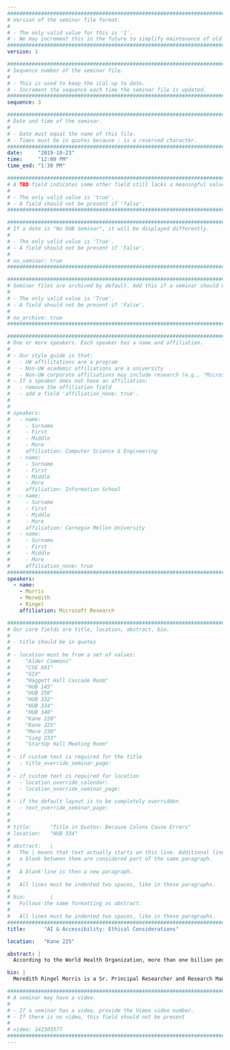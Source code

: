 ```yaml
---
################################################################################
# Version of the seminar file format.
#
# - The only valid value for this is '1'.
# - We may increment this in the future to simplify maintenance of old seminars.
################################################################################
version: 1

################################################################################
# Sequence number of the seminar file.
#
# - This is used to keep the iCal up to date.
# - Increment the sequence each time the seminar file is updated.
################################################################################
sequence: 3

################################################################################
# Date and time of the seminar.
#
# - Date must equal the name of this file.
# - Times must be in quotes because : is a reserved character.
################################################################################
date:     "2019-10-23"
time:     "12:00 PM"
time_end: "1:30 PM"

################################################################################
# A TBD field indicates some other field still lacks a meaningful value.
#
# - The only valid value is 'true'.
# - A field should not be present if 'false'.
################################################################################

################################################################################
# If a date is "No DUB Seminar", it will be displayed differently.
#
# - The only valid value is 'True'.
# - A field should not be present if 'False'.
#
# no_seminar: true
################################################################################

################################################################################
# Seminar files are archived by default. Add this if a seminar should not be.
#
# - The only valid value is 'True'.
# - A field should not be present if 'False'.
#
# no_archive: true
################################################################################

################################################################################
# One or more speakers. Each speaker has a name and affiliation.
#
# - Our style guide is that:
#   - UW affilitations are a program
#   - Non-UW academic affiliations are a university
#   - Non-UW corporate affiliations may include research (e.g., "Microsoft Research")
# - If a speaker does not have an affiliation:
#   - remove the affiliation field
#   - add a field 'affiliation_none: true'.
#
#
# speakers:
#   - name: 
#     - Surname
#     - First
#     - Middle
#     - More
#     affiliation: Computer Science & Engineering 
#   - name: 
#     - Surname
#     - First
#     - Middle
#     - More
#     affiliation: Information School 
#   - name: 
#     - Surname
#     - First
#     - Middle
#     - More
#     affiliation: Carnegie Mellon University 
#   - name:
#     - Surname
#     - First
#     - Middle
#     - More
#     affiliation_none: true
################################################################################
speakers:
  - name:
    - Morris
    - Meredith
    - Ringel
    affiliation: Microsoft Research

################################################################################
# Our core fields are title, location, abstract, bio.
#
# - title should be in quotes
#
# - location must be from a set of values:
#     "Alder Commons"
#     "CSE 691"
#     "GIX"
#     "Haggett Hall Cascade Room"
#     "HUB 145"
#     "HUB 250"
#     "HUB 332"
#     "HUB 334"
#     "HUB 340"
#     "Kane 220"
#     "Kane 225"
#     "More 230"
#     "Sieg 233"
#     "StartUp Hall Meeting Room"
#
# - if custom text is required for the title
#   - title_override_seminar_page:
#
# - if custom text is required for location
#   - location_override_calendar:
#   - location_override_seminar_page:
#
# - if the default layout is to be completely overridden
#   - text_override_seminar_page:
#
#
# title:      "Title in Quotes: Because Colons Cause Errors"
# location:   "HUB 334"
#
# abstract:   |
#   The | means that text actually starts on this line. Additional lines without
#   a blank between them are considered part of the same paragraph.
#
#   A blank line is then a new paragraph.
#
#   All lines must be indented two spaces, like in these paragraphs.
#
# bio:        |
#   Follows the same formatting as abstract.
#
#   All lines must be indented two spaces, like in these paragraphs.
################################################################################
title:      "AI & Accessibility: Ethical Considerations"

location:   "Kane 225"

abstract: |
  According to the World Health Organization, more than one billion people worldwide have disabilities. The field of disability studies defines disability through a social lens, which considers people disabled to the extent that society creates accessibility barriers. AI technologies offer the possibility of removing many accessibility barriers. For example, computer vision might give people who are blind a better sense of the visual world, speech recognition and translation technologies might offer real-time captioning for people who are hard of hearing, and new robotic systems might augment the capabilities of people with mobility restrictions. Considering the needs of users with disabilities can help technologists identify high-impact challenges whose solutions can advance the state of AI for all users. At the same time, ethical challenges such as inclusion, bias, privacy, error, expectation setting, simulated data, and social acceptability must be considered. In this lecture, I will define these seven challenges, provide examples of how they relate to AI for Accessibility technologies, and discuss future considerations in this space.

bio: |
  Meredith Ringel Morris is a Sr. Principal Researcher and Research Manager at Microsoft Research; she is also an affiliate Professor at the University of Washington in the School of Computer Science and Engineering and in the Information School. Dr. Morris leads MSR’s Ability team, which conducts research in HCI and AI with the goal of developing innovative technologies that extend the capabilities of and enhance quality of life for people with disabilities. She is an internationally-recognized expert in Human-Computer Interaction, and has conducted foundational research in several areas including gesture design, social search, and accessibility. She has served as the general chair for ACM’s CSCW conference, and has previously served as Technical Program Chair of the CHI, CSCW, ASSETS, and Interactive Tabletops & Surfaces conferences. Dr. Morris is a past member of the TOCHI editorial board and of the CSCW and CHI steering committees. She has been recognized as one of Technology Review’s “35 under 35” for her work on collaborative web search, and was named an ACM Distinguished Scientist for her contributions to HCI research. She is the author of more than 100 peer-reviewed research articles, many of which have been recognized with best paper awards; her publications are available at [http://aka.ms/merrie](http://aka.ms/merrie). Dr. Morris earned her Sc.B. in computer science from Brown University, and her M.S. and Ph.D. in computer science from Stanford University.

################################################################################
# A seminar may have a video.
#
# - If a seminar has a video, provide the Vimeo video number.
# - If there is no video, this field should not be present
#
# video: 142303577
################################################################################
---
```

